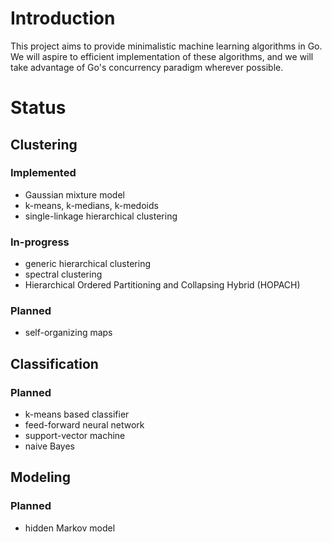# Introduction #

This project aims to provide minimalistic machine learning algorithms in Go.
We will aspire to efficient implementation of these algorithms, and we will take advantage of Go's concurrency paradigm wherever possible.


# Status #

## Clustering ##

### Implemented ###

  * Gaussian mixture model
  * k-means, k-medians, k-medoids
  * single-linkage hierarchical clustering

### In-progress ###

  * generic hierarchical clustering
  * spectral clustering
  * Hierarchical Ordered Partitioning and Collapsing Hybrid (HOPACH)

### Planned ###

  * self-organizing maps


## Classification ##

### Planned ###

  * k-means based classifier
  * feed-forward neural network
  * support-vector machine
  * naive Bayes


## Modeling ##

### Planned ###

  * hidden Markov model